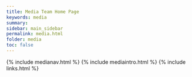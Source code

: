 ```yaml
---
title: Media Team Home Page
keywords: media
summary:
sidebar: main_sidebar
permalink: media.html
folder: media
toc: false
---
```

{% include medianav.html %}
{% include mediaintro.html %}
{% include links.html %}
